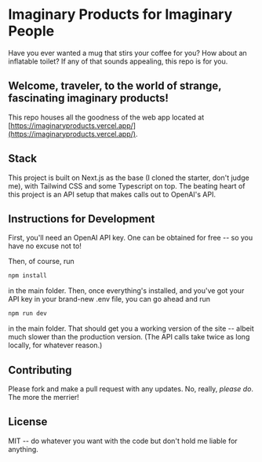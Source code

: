 # Imaginary Products for Imaginary People

Have you ever wanted a mug that stirs your coffee for you? How about an inflatable toilet? If any of that sounds appealing, this repo is for you.

## Welcome, traveler, to the world of strange, fascinating imaginary products!

This repo houses all the goodness of the web app located at [https://imaginaryproducts.vercel.app/](https://imaginaryproducts.vercel.app/).

## Stack

This project is built on Next.js as the base (I cloned the starter, don't judge me), with Tailwind CSS and some Typescript on top. The beating heart of this project is an API setup that makes calls out to OpenAI's API.

## Instructions for Development

First, you'll need an OpenAI API key. One can be obtained for free -- so you have no excuse not to!

Then, of course, run

```js
npm install
```

in the main folder. Then, once everything's installed, and you've got your API key in your brand-new .env file, you can go ahead and run

```js
npm run dev
```

in the main folder. That should get you a working version of the site -- albeit much slower than the production version. (The API calls take twice as long locally, for whatever reason.)

## Contributing

Please fork and make a pull request with any updates. No, really, _please do_. The more the merrier!

## License

MIT -- do whatever you want with the code but don't hold me liable for anything.